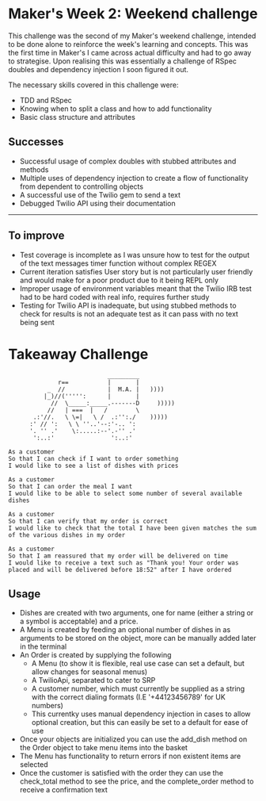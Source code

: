 # Maker's Week 2: Weekend challenge
This challenge was the second of my Maker's weekend challenge, intended to be done alone to reinforce the week's learning and concepts.
This was the first time in Maker's I came across actual difficulty and had to go away to strategise. 
Upon realising this was essentially a challenge of RSpec doubles and dependency injection I soon figured it out.

The necessary skills covered in this challenge were:

* TDD and RSpec
* Knowing when to split a class and how to add functionality
* Basic class structure and attributes


Successes
-----

* Successful usage of complex doubles with stubbed attributes and methods
* Multiple uses of dependency injection to create a flow of functionality from dependent to controlling objects
* A successful use of the Twilio gem to send a text
* Debugged Twilio API using their documentation
------

To improve
-----
* Test coverage is incomplete as I was unsure how to test for the output of the text messages timer function without complex REGEX
* Current iteration satisfies User story but is not particularly user friendly and would make for a poor product due to it being REPL only
* Improper usage of environment variables meant that the Twilio IRB test had to be hard coded with real info, requires further study
* Testing for Twilio API is inadequate, but using stubbed methods to check for results is not an adequate test as it can pass with no text being sent




Takeaway Challenge
==================
```
                            _________
              r==           |       |
           _  //            |  M.A. |   ))))
          |_)//(''''':      |       |
            //  \_____:_____.-------D     )))))
           //   | ===  |   /        \
       .:'//.   \ \=|   \ /  .:'':./    )))))
      :' // ':   \ \ ''..'--:'-.. ':
      '. '' .'    \:.....:--'.-'' .'
       ':..:'                ':..:'

 ```
 ```
As a customer
So that I can check if I want to order something
I would like to see a list of dishes with prices

As a customer
So that I can order the meal I want
I would like to be able to select some number of several available dishes

As a customer
So that I can verify that my order is correct
I would like to check that the total I have been given matches the sum of the various dishes in my order

As a customer
So that I am reassured that my order will be delivered on time
I would like to receive a text such as "Thank you! Your order was placed and will be delivered before 18:52" after I have ordered
```

Usage
-------

* Dishes are created with two arguments, one for name (either a string or a symbol is acceptable) and a price.
* A Menu is created by feeding an optional number of dishes in as arguments to be stored on the object, more can be manually added later in the terminal
* An Order is created by supplying the following 
    * A Menu (to show it is flexible, real use case can set a default, but allow changes for seasonal menus)
    * A TwilioApi, separated to cater to SRP
    * A customer number, which must currently be supplied as a string with the correct dialing formats (I.E '+44123456789' for UK numbers)
    * This currentky uses manual dependency injection in cases to allow optional creation, but this can easily be set to a default for ease of use
* Once your objects are initialized you can use the add_dish method on the Order object to take menu items into the basket
* The Menu has functionality to return errors if non existent items are selected
* Once the customer is satisfied with the order they can use the check_total method to see the price, and the complete_order method to receive a confirmation text


